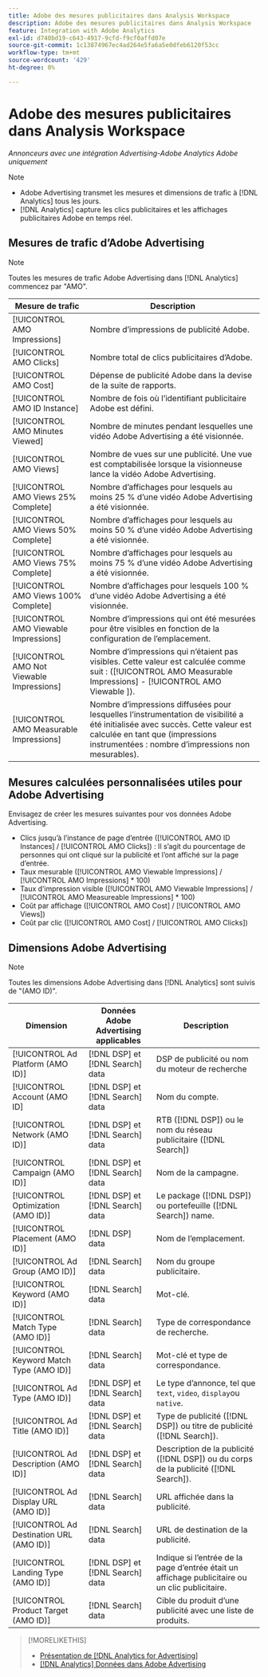 ```yaml
---
title: Adobe des mesures publicitaires dans Analysis Workspace
description: Adobe des mesures publicitaires dans Analysis Workspace
feature: Integration with Adobe Analytics
exl-id: d740bd19-c643-4917-9cfd-f9cf0affd07e
source-git-commit: 1c13874967ec4ad264e5fa6a5e0dfeb6120f53cc
workflow-type: tm+mt
source-wordcount: '429'
ht-degree: 0%

---
```


# Adobe des mesures publicitaires dans Analysis Workspace

*Annonceurs avec une intégration Advertising-Adobe Analytics Adobe uniquement*

>[!NOTE]
>
>* Adobe Advertising transmet les mesures et dimensions de trafic à [!DNL Analytics] tous les jours.
>* [!DNL Analytics] capture les clics publicitaires et les affichages publicitaires Adobe en temps réel.


## Mesures de trafic d’Adobe Advertising

>[!NOTE]
>
>Toutes les mesures de trafic Adobe Advertising dans [!DNL Analytics] commencez par &quot;AMO&quot;.

| Mesure de trafic | Description |
| -------------- | ----------- |
| [!UICONTROL AMO Impressions] | Nombre d’impressions de publicité Adobe. |
| [!UICONTROL AMO Clicks] | Nombre total de clics publicitaires d’Adobe. |
| [!UICONTROL AMO Cost] | Dépense de publicité Adobe dans la devise de la suite de rapports. |
| [!UICONTROL AMO ID Instance] | Nombre de fois où l’identifiant publicitaire Adobe est défini. |
| [!UICONTROL AMO Minutes Viewed] | Nombre de minutes pendant lesquelles une vidéo Adobe Advertising a été visionnée. |
| [!UICONTROL AMO Views] | Nombre de vues sur une publicité. Une vue est comptabilisée lorsque la visionneuse lance la vidéo Adobe Advertising. |
| [!UICONTROL AMO Views 25% Complete] | Nombre d’affichages pour lesquels au moins 25 % d’une vidéo Adobe Advertising a été visionnée. |
| [!UICONTROL AMO Views 50% Complete] | Nombre d’affichages pour lesquels au moins 50 % d’une vidéo Adobe Advertising a été visionnée. |
| [!UICONTROL AMO Views 75% Complete] | Nombre d’affichages pour lesquels au moins 75 % d’une vidéo Adobe Advertising a été visionnée. |
| [!UICONTROL AMO Views 100% Complete] | Nombre d’affichages pour lesquels 100 % d’une vidéo Adobe Advertising a été visionnée. |
| [!UICONTROL AMO Viewable Impressions] | Nombre d’impressions qui ont été mesurées pour être visibles en fonction de la configuration de l’emplacement. |
| [!UICONTROL AMO Not Viewable Impressions] | Nombre d’impressions qui n’étaient pas visibles. Cette valeur est calculée comme suit : ([!UICONTROL AMO Measurable Impressions] - [!UICONTROL AMO Viewable ]). |
| [!UICONTROL AMO Measurable Impressions] | Nombre d’impressions diffusées pour lesquelles l’instrumentation de visibilité a été initialisée avec succès. Cette valeur est calculée en tant que (impressions instrumentées : nombre d’impressions non mesurables). |

## Mesures calculées personnalisées utiles pour Adobe Advertising

Envisagez de créer les mesures suivantes pour vos données Adobe Advertising.

* Clics jusqu’à l’instance de page d’entrée ([!UICONTROL AMO ID Instances] / [!UICONTROL AMO Clicks]) : Il s’agit du pourcentage de personnes qui ont cliqué sur la publicité et l’ont affiché sur la page d’entrée.
* Taux mesurable ([!UICONTROL AMO Viewable Impressions] / [!UICONTROL AMO Impressions] * 100)
* Taux d’impression visible ([!UICONTROL AMO Viewable Impressions] / [!UICONTROL AMO Measureable Impressions] * 100)
* Coût par affichage ([!UICONTROL AMO Cost] / [!UICONTROL AMO Views])
* Coût par clic ([!UICONTROL AMO Cost] / [!UICONTROL AMO Clicks])

## Dimensions Adobe Advertising

>[!NOTE]
>
>Toutes les dimensions Adobe Advertising dans [!DNL Analytics] sont suivis de &quot;(AMO ID)&quot;.

| Dimension | Données Adobe Advertising applicables | Description |
| ----------- | ---------- | ---------- |
| [!UICONTROL Ad Platform (AMO ID)] | [!DNL DSP] et [!DNL Search] data | DSP de publicité ou nom du moteur de recherche |
| [!UICONTROL Account (AMO ID] | [!DNL DSP] et [!DNL Search] data | Nom du compte. |
| [!UICONTROL Network (AMO ID)] | [!DNL DSP] et [!DNL Search] data | RTB ([!DNL DSP]) ou le nom du réseau publicitaire ([!DNL Search]) |
| [!UICONTROL Campaign (AMO ID)] | [!DNL DSP] et [!DNL Search] data | Nom de la campagne. |
| [!UICONTROL Optimization (AMO ID)] | [!DNL DSP] et [!DNL Search] data | Le package ([!DNL DSP]) ou portefeuille ([!DNL Search]) name. |
| [!UICONTROL Placement (AMO ID)] | [!DNL DSP] data | Nom de l’emplacement. |
| [!UICONTROL Ad Group (AMO ID)] | [!DNL Search] data | Nom du groupe publicitaire. |
| [!UICONTROL Keyword (AMO ID)] | [!DNL Search] data | Mot-clé. |
| [!UICONTROL Match Type (AMO ID)] | [!DNL Search] data | Type de correspondance de recherche. |
| [!UICONTROL Keyword Match Type (AMO ID)] | [!DNL Search] data | Mot-clé et type de correspondance. |
| [!UICONTROL Ad Type (AMO ID)] | [!DNL DSP] et [!DNL Search] data | Le type d’annonce, tel que `text`, `video`, `display`ou `native`. |
| [!UICONTROL Ad Title (AMO ID)] | [!DNL DSP] et [!DNL Search] data | Type de publicité ([!DNL DSP]) ou titre de publicité ([!DNL Search]). |
| [!UICONTROL Ad Description (AMO ID)] | [!DNL DSP] et [!DNL Search] data | Description de la publicité ([!DNL DSP]) ou du corps de la publicité ([!DNL Search]). |
| [!UICONTROL Ad Display URL (AMO ID)] | [!DNL Search] data | URL affichée dans la publicité. |
| [!UICONTROL Ad Destination URL (AMO ID)] | [!DNL Search] data | URL de destination de la publicité. |
| [!UICONTROL Landing Type (AMO ID)] | [!DNL DSP] et [!DNL Search] data | Indique si l’entrée de la page d’entrée était un affichage publicitaire ou un clic publicitaire. |
| [!UICONTROL Product Target (AMO ID)] | [!DNL Search] data | Cible du produit d’une publicité avec une liste de produits. |

>[!MORELIKETHIS]
>
>* [Présentation de [!DNL Analytics for Advertising]](overview.md)
>* [[!DNL Analytics] Données dans Adobe Advertising](/help/integrations/analytics/analytics-data-in-advertising.md)

